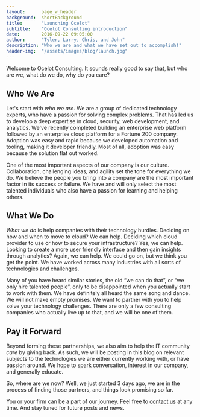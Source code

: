 ```yaml
---
layout:      page_w_header
background:  shortBackground
title:       "Launching Ocelot"
subtitle:    "Ocelot Consulting introduction"
date:        2016-09-22 09:05:00
author:      "Tyler, Larry, Chris, and John"
description: "Who we are and what we have set out to accomplish!"
header-img:  "/assets/images/blog/launch.jpg"
---
```


Welcome to Ocelot Consulting. It sounds really good to say that, but who are we, what do we do, why do you care?

## Who We Are

Let's start with *who we are*. We are a group of dedicated technology experts, who have a passion for solving complex problems. That has led us to develop a deep expertise in cloud, security, web development, and analytics. We've recently completed building an enterprise web platform followed by an enterprise cloud platform for a Fortune 200 company.  Adoption was easy and rapid because we developed automation and tooling, making it developer friendly. Most of all, adoption was easy because the solution flat out worked.

One of the most important aspects of our company is our culture. Collaboration, challenging ideas, and agility set the tone for everything we do. We believe the people you bring into a company are the most important factor in its success or failure. We have and will only select the most talented individuals who also have a passion for learning and helping others.

## What We Do

*What we do* is help companies with their technology hurdles. Deciding on how and when to move to cloud? We can help. Deciding which cloud provider to use or how to secure your infrastructure?  Yes, we can help. Looking to create a more user friendly interface and then gain insights through analytics?  Again, we can help. We could go on, but we think you get the point. We have worked across many industries with all sorts of technologies and challenges.

Many of you have heard similar stories, the old “we can do that”, or “we only hire talented people”, only to be disappointed when you actually start to work with them. We have definitely all heard the same song and dance. We will not make empty promises. We want to partner with you to help solve your technology challenges. There are only a few consulting companies who actually live up to that, and we will be one of them.

## Pay it Forward

Beyond forming these partnerships, we also aim to help the IT community *care* by giving back. As such, we will be posting in this blog on relevant subjects to the technologies we are either currently working with, or have passion around. We hope to spark conversation, interest in our company, and generally educate.

So, where are we now?  Well, we just started 3 days ago, we are in the process of finding those partners, and things look promising so far.

You or your firm can be a part of our journey. Feel free to [contact us](/#contact) at any time. And stay tuned for future posts and news.
